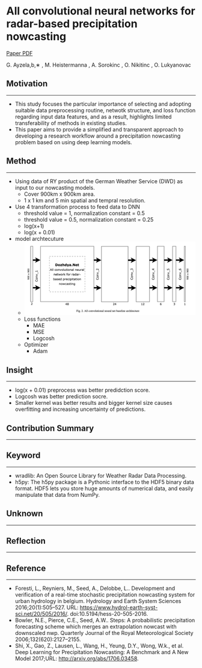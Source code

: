 # All convolutional neural networks for radar-based precipitation nowcasting

[Paper PDF]([fvf](https://www.researchgate.net/publication/332308054_All_convolutional_neural_networks_for_radar-based_precipitation_nowcasting))

G. Ayzela,b,∗
, M. Heistermanna
, A. Sorokinc
, O. Nikitinc
, O. Lukyanovac

## Motivation

---

- This study focuses the particular importance of selecting and adopting suitable data preprocessing routine, netwotk structure, and loss function regarding input data features, and as a result, highlights limited transferability of methods in existing studies.
- This paper aims to provide a simplified and transparent approach to developing a research workflow around a precipitation nowcasting problem based on using deep learning models.

## Method

---

- Using data of RY product of the German Weather Service (DWD) as input to our nowcasting models.
  - Cover 900km x 900km area.
  - 1 x 1 km and 5 min spatial and tempral resolution.
- Use 4 transformation process to feed data to DNN
  - threshold value = 1, normalization constant = 0.5
  - threshold value = 0.5, normalization constant = 0.25
  - log(x+1)
  - log(x + 0.01)
- model archtecuture
  - ![Model archtecture](./all_convolutional_neural_net.png)
  - Loss functions
    - MAE
    - MSE
    - Logcosh
  - Optimizer
    - Adam

## Insight

---

- log(x + 0.01) preprocess was better predidction score.
- Logcosh was better prediction socre.
- Smaller kernel was better results and bigger kernel size causes overfitting and increasing uncertainty of predictions.

## Contribution Summary

---

## Keyword

---

- wradlib: An Open Source Library for Weather Radar Data Processing.
- h5py: The h5py package is a Pythonic interface to the HDF5 binary data format. HDF5 lets you store huge amounts of numerical data, and easily manipulate that data from NumPy.

## Unknown

---

## Reflection

---

## Reference

---

- Foresti, L., Reyniers, M., Seed, A., Delobbe, L.. Development and verification of a real-time stochastic precipitation nowcasting system for urban hydrology in belgium. Hydrology and Earth System Sciences 2016;20(1):505–527. URL: <https://www.hydrol-earth-syst-sci.net/20/505/2016/>. doi:10.5194/hess-20-505-2016.
- Bowler, N.E., Pierce, C.E., Seed, A.W.. Steps: A probabilistic precipitation forecasting scheme which merges an extrapolation nowcast with downscaled nwp. Quarterly Journal of the Royal Meteorological Society 2006;132(620):2127–2155.
- Shi, X., Gao, Z., Lausen, L., Wang, H., Yeung, D.Y., Wong, W.k., et al. Deep Learning for Precipitation Nowcasting: A Benchmark and A New Model 2017;URL: <http://arxiv.org/abs/1706.03458>.
